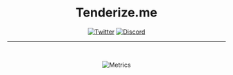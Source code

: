 <!--

**Here are some ideas to get you started:**

🙋‍♀️ A short introduction - what is your organization all about?
🌈 Contribution guidelines - how can the community get involved?
👩‍💻 Useful resources - where can the community find your docs? Is there anything else the community should know?
🍿 Fun facts - what does your team eat for breakfast?
🧙 Remember, you can do mighty things with the power of [Markdown](https://docs.github.com/github/writing-on-github/getting-started-with-writing-and-formatting-on-github/basic-writing-and-formatting-syntax)
-->


<span align="center">

# Tenderize.me

[![Twitter](https://img.shields.io/badge/Twitter-black?logo=twitter&logoColor=white)](https://twitter.com/@tenderize_me)
[![Discord](https://img.shields.io/discord/748031363935895552?color=black&label=discord&logo=discord&logoColor=white)](https://discord.gg/WXR5VBttP5)

---
  
<br />

![Metrics](/profile/metrics.svg)

</span>
